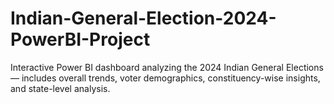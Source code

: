 # Indian-General-Election-2024-PowerBI-Project
Interactive Power BI dashboard analyzing the 2024 Indian General Elections — includes overall trends, voter demographics, constituency-wise insights, and state-level analysis.
